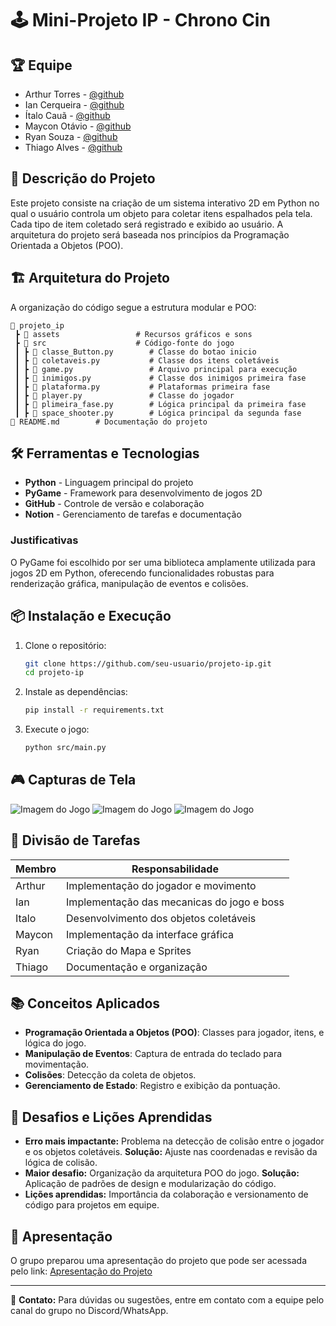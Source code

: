 # 🕹️ Mini-Projeto IP - Chrono Cin

## 🏆 Equipe
- Arthur Torres <atl> - [@github](https://github.com/arthurtdl)
- Ian Cerqueira <idhac> - [@github](https://github.com/Ian-Cerqueira)
- Ítalo Cauã <icbo> - [@github](https://github.com/italo-Barbosa)
- Maycon Otávio <mobs> - [@github](https://github.com/m4yconn)
- Ryan Souza <rss15> - [@github](https://github.com/RyanRss15)
- Thiago Alves <tam6> - [@github](https://github.com/ThAlvesM)

## 🎯 Descrição do Projeto

Este projeto consiste na criação de um sistema interativo 2D em Python no qual o usuário controla um objeto para coletar itens espalhados pela tela. Cada tipo de item coletado será registrado e exibido ao usuário. A arquitetura do projeto será baseada nos princípios da Programação Orientada a Objetos (POO).

## 🏗️ Arquitetura do Projeto

A organização do código segue a estrutura modular e POO:

```
📂 projeto_ip
 ┣ 📂 assets                 # Recursos gráficos e sons
 ┣ 📂 src                    # Código-fonte do jogo
 ┃ ┣ 📜 classe_Button.py        # Classe do botao inicio
 ┃ ┣ 📜 coletaveis.py           # Classe dos itens coletáveis
 ┃ ┣ 📜 game.py                 # Arquivo principal para execução
 ┃ ┣ 📜 inimigos.py             # Classe dos inimigos primeira fase
 ┃ ┣ 📜 plataforma.py           # Plataformas primeira fase
 ┃ ┣ 📜 player.py               # Classe do jogador
 ┃ ┣ 📜 plimeira_fase.py        # Lógica principal da primeira fase
 ┃ ┣ 📜 space_shooter.py        # Lógica principal da segunda fase
📜 README.md        # Documentação do projeto
```

## 🛠️ Ferramentas e Tecnologias

- **Python** - Linguagem principal do projeto
- **PyGame** - Framework para desenvolvimento de jogos 2D
- **GitHub** - Controle de versão e colaboração
- **Notion** - Gerenciamento de tarefas e documentação

### Justificativas

O PyGame foi escolhido por ser uma biblioteca amplamente utilizada para jogos 2D em Python, oferecendo funcionalidades robustas para renderização gráfica, manipulação de eventos e colisões.

## 📦 Instalação e Execução

1. Clone o repositório:
   ```bash
   git clone https://github.com/seu-usuario/projeto-ip.git
   cd projeto-ip
   ```
2. Instale as dependências:
   ```bash
   pip install -r requirements.txt
   ```
3. Execute o jogo:
   ```bash
   python src/main.py
   ```

## 🎮 Capturas de Tela
<img src="https://exemplo.com/logo.png" alt="Imagem do Jogo">
<img src="https://exemplo.com/logo.png" alt="Imagem do Jogo">
<img src="https://exemplo.com/logo.png" alt="Imagem do Jogo">

## 📌 Divisão de Tarefas

| Membro       | Responsabilidade                                |
| ------------ | ----------------------------------------------- |
| Arthur       | Implementação do jogador e movimento            |
| Ian          | Implementação das mecanicas do jogo e boss      |
| Italo        | Desenvolvimento dos objetos coletáveis          |
| Maycon       | Implementação da interface gráfica               |
| Ryan         | Criação do Mapa e Sprites                       |
| Thiago       | Documentação e organização                      |

## 📚 Conceitos Aplicados

- **Programação Orientada a Objetos (POO)**: Classes para jogador, itens, e lógica do jogo.
- **Manipulação de Eventos**: Captura de entrada do teclado para movimentação.
- **Colisões**: Detecção da coleta de objetos.
- **Gerenciamento de Estado**: Registro e exibição da pontuação.

## 🚀 Desafios e Lições Aprendidas

- **Erro mais impactante:** Problema na detecção de colisão entre o jogador e os objetos coletáveis. **Solução:** Ajuste nas coordenadas e revisão da lógica de colisão.
- **Maior desafio:** Organização da arquitetura POO do jogo. **Solução:** Aplicação de padrões de design e modularização do código.
- **Lições aprendidas:** Importância da colaboração e versionamento de código para projetos em equipe.

## 📑 Apresentação

O grupo preparou uma apresentação do projeto que pode ser acessada pelo link:
[Apresentação do Projeto](https://docs.google.com/presentation/d/1EbtIqT0eTcCLyh2JuYVoYmxZI2saFLZCQdqgh5rBkiI/edit?slide=id.g3429c676cd2_0_100#slide=id.g3429c676cd2_0_100)

---

📩 **Contato:** Para dúvidas ou sugestões, entre em contato com a equipe pelo canal do grupo no Discord/WhatsApp.

